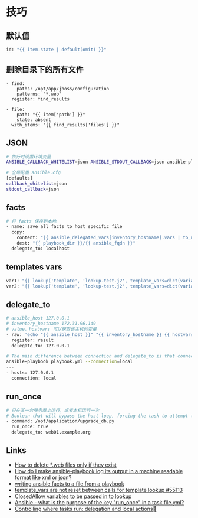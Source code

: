 # 技巧

## 默认值

```sh
id: "{{ item.state | default(omit) }}"
```

## 删除目录下的所有文件

```
- find:
    paths: /opt/app/jboss/configuration
    patterns: "*.web"
  register: find_results

- file:
    path: "{{ item['path'] }}"
    state: absent
  with_items: "{{ find_results['files'] }}"
```

## JSON

```sh
# 执行时设置环境变量
ANSIBLE_CALLBACK_WHITELIST=json ANSIBLE_STDOUT_CALLBACK=json ansible-playbook ...

# 全局配置 ansible.cfg
[defaults]
callback_whitelist=json
stdout_callback=json
```

## facts

```sh
# 将 facts 保存到本地
- name: save all facts to host specific file
  copy:
    content: "{{ ansible_delegated_vars[inventory_hostname].vars | to_nice_json }}"
    dest: "{{ playbook_dir }}/{{ ansible_fqdn }}"
  delegate_to: localhost
```

## templates vars

```sh
var1: "{{ lookup('template', 'lookup-test.j2', template_vars=dict(variable1='var1')) | trim }}"
var2: "{{ lookup('template', 'lookup-test.j2', template_vars=dict(variable1='var1', variable2='var2')) | trim }}"
```

## delegate_to

```sh
# ansible_host 127.0.0.1
# inventory_hostname 172.31.96.149
# value，hostvars 可以获取该主机的变量
- raw: 'echo "{{ ansible_host }}" "{{ inventory_hostname }} {{ hostvars[inventory_hostname]["key"] }}"'
  register: result
  delegate_to: 127.0.0.1

# The main difference between connection and delegate_to is that connection can be used at a play or task level, whereas delegate_to operates at a task level only.
ansible-playbook playbook.yml --connection=local
---
- hosts: 127.0.0.1
  connection: local
```

## run_once

```sh
# 只在某一台服务器上运行，或者本机运行一次
# Boolean that will bypass the host loop, forcing the task to attempt to execute on the first host available and afterward apply any results and facts to all active hosts in the same batch.
- command: /opt/application/upgrade_db.py
  run_once: true
  delegate_to: web01.example.org
```

## Links

- [How to delete *.web files only if they exist](https://stackoverflow.com/questions/34949595/how-to-delete-web-files-only-if-they-exist)
- [How do I make ansible-playbook log its output in a machine readable format like xml or json?](https://devops.stackexchange.com/questions/12213/how-do-i-make-ansible-playbook-log-its-output-in-a-machine-readable-format-like)
- [writing ansible facts to a file from a playbook](https://stackoverflow.com/questions/67885939/writing-ansible-facts-to-a-file-from-a-playbook)
- [template_vars are not reset between calls for template lookup #55113](https://github.com/ansible/ansible/issues/55113)
- [ClosedAllow variables to be passed in to lookup](https://github.com/ansible/ansible/issues/6463)
- [Ansible - what is the purpose of the key "run_once" in a task file.yml?](https://serverfault.com/questions/1012879/ansible-what-is-the-purpose-of-the-key-run-once-in-a-task-file-yml)
- [Controlling where tasks run: delegation and local actions](https://docs.ansible.com/ansible/latest/playbook_guide/playbooks_delegation.html)
